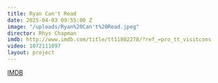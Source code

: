 ```yaml
---
title: Ryan Can't Read
date: 2025-04-03 09:55:00 Z
image: "/uploads/Ryan%20Can't%20Read.jpeg"
director: Rhys Chapman
imdb: http://www.imdb.com/title/tt11802278/?ref_=pro_tt_visitcons
video: 1072111097
layout: project
---
```


[IMDB](http://www.imdb.com/title/tt11802278/?ref_=pro_tt_visitcons)